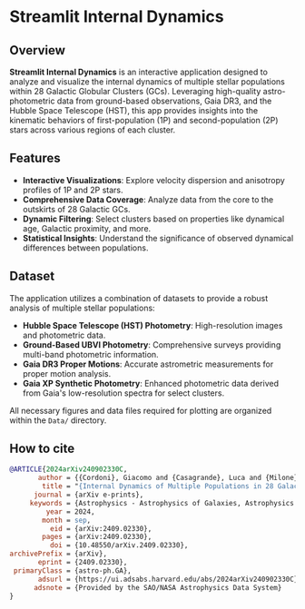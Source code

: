 # Streamlit Internal Dynamics

## Overview

**Streamlit Internal Dynamics** is an interactive application designed to analyze and visualize the internal dynamics of multiple stellar populations within 28 Galactic Globular Clusters (GCs). Leveraging high-quality astro-photometric data from ground-based observations, Gaia DR3, and the Hubble Space Telescope (HST), this app provides insights into the kinematic behaviors of first-population (1P) and second-population (2P) stars across various regions of each cluster.

## Features

- **Interactive Visualizations**: Explore velocity dispersion and anisotropy profiles of 1P and 2P stars.
- **Comprehensive Data Coverage**: Analyze data from the core to the outskirts of 28 Galactic GCs.
- **Dynamic Filtering**: Select clusters based on properties like dynamical age, Galactic proximity, and more.
- **Statistical Insights**: Understand the significance of observed dynamical differences between populations.

## Dataset

The application utilizes a combination of datasets to provide a robust analysis of multiple stellar populations:

- **Hubble Space Telescope (HST) Photometry**: High-resolution images and photometric data.
- **Ground-Based UBVI Photometry**: Comprehensive surveys providing multi-band photometric information.
- **Gaia DR3 Proper Motions**: Accurate astrometric measurements for proper motion analysis.
- **Gaia XP Synthetic Photometry**: Enhanced photometric data derived from Gaia's low-resolution spectra for select clusters.

All necessary figures and data files required for plotting are organized within the `Data/` directory.

## How to cite
```bibtex
@ARTICLE{2024arXiv240902330C,
       author = {{Cordoni}, Giacomo and {Casagrande}, Luca and {Milone}, Antonino and {Dondoglio}, Emanuele and {Mastrobuono-Battisti}, Alessandra and {Jang}, Sohee and {Marino}, Anna and {Lagioia}, Edoardo and {Vittoria Legnardi}, Maria and {Ziliotto}, Tuila and {Muratore}, Fabrizio and {Mehta}, Vernica and {Lacchin}, Elena and {Tailo}, Marco},
        title = "{Internal Dynamics of Multiple Populations in 28 Galactic Globular Clusters: A Wide-Field study with Gaia and the Hubble Space Telescope}",
      journal = {arXiv e-prints},
     keywords = {Astrophysics - Astrophysics of Galaxies, Astrophysics - Solar and Stellar Astrophysics},
         year = 2024,
        month = sep,
          eid = {arXiv:2409.02330},
        pages = {arXiv:2409.02330},
          doi = {10.48550/arXiv.2409.02330},
archivePrefix = {arXiv},
       eprint = {2409.02330},
 primaryClass = {astro-ph.GA},
       adsurl = {https://ui.adsabs.harvard.edu/abs/2024arXiv240902330C},
      adsnote = {Provided by the SAO/NASA Astrophysics Data System}
}
```